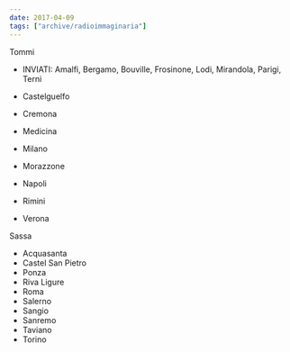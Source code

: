 ```yaml
---
date: 2017-04-09
tags: ["archive/radioimmaginaria"]
---
```

Tommi

- INVIATI: Amalfi, Bergamo, Bouville, Frosinone, Lodi, Mirandola, Parigi, Terni

- Castelguelfo
- Cremona
- Medicina
- Milano
- Morazzone
- Napoli
- Rimini
- Verona

Sassa

- Acquasanta
- Castel San Pietro
- Ponza
- Riva Ligure
- Roma
- Salerno
- Sangio
- Sanremo
- Taviano
- Torino
